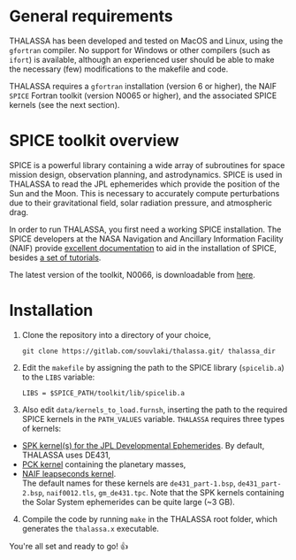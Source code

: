 # General requirements
THALASSA has been developed and tested on MacOS and Linux, using the ``gfortran`` compiler. No support for Windows or other compilers (such as ``ifort``) is available, although an experienced user should be able to make the necessary (few) modifications to the makefile and code.

THALASSA requires a ``gfortran`` installation (version 6 or higher), the NAIF ``SPICE`` Fortran toolkit (version N0065 or higher), and the associated SPICE kernels (see the next section).

# SPICE toolkit overview
SPICE is a powerful library containing a wide array of subroutines for space mission design, observation planning, and astrodynamics. SPICE is used in THALASSA to read the JPL ephemerides which provide the position of the Sun and the Moon. This is necessary to accurately compute perturbations due to their gravitational field, solar radiation pressure, and atmospheric drag.

In order to run THALASSA, you first need a working SPICE installation. The SPICE developers at the NASA Navigation and Ancillary Information Facility (NAIF) provide [excellent documentation](https://naif.jpl.nasa.gov/naif/documentation.html "NAIF Documentation") to aid in the installation of SPICE, besides [a set of tutorials](https://naif.jpl.nasa.gov/naif/tutorials.html "NAIF tutorials").

The latest version of the toolkit, N0066, is downloadable from [here](https://naif.jpl.nasa.gov/naif/toolkit_FORTRAN.html "SPICE Fortran toolkit").

# Installation
1.  Clone the repository into a directory of your choice,

        git clone https://gitlab.com/souvlaki/thalassa.git/ thalassa_dir

2.  Edit the ``makefile`` by assigning the path to the SPICE library (``spicelib.a``) to the ``LIBS`` variable:

        LIBS = $SPICE_PATH/toolkit/lib/spicelib.a

3.  Also edit ``data/kernels_to_load.furnsh``, inserting the path to the required SPICE kernels in the ``PATH_VALUES`` variable.
``THALASSA`` requires three types of kernels:
  *  [SPK kernel(s) for the JPL Developmental Ephemerides](https://naif.jpl.nasa.gov/pub/naif/generic_kernels/spk/planets/ "SPK kernels"). By default, THALASSA uses DE431,  
  *  [PCK kernel](https://naif.jpl.nasa.gov/pub/naif/generic_kernels/pck/ "PCK kernels") containing the planetary masses,
  *  [NAIF leapseconds kernel](https://naif.jpl.nasa.gov/pub/naif/generic_kernels/lsk/ "LSK kernels").  
  The default names for these kernels are ``de431_part-1.bsp``, ``de431_part-2.bsp``, ``naif0012.tls``, ``gm_de431.tpc``. Note that the SPK kernels containing the Solar System ephemerides can be quite large (~3 GB).

4.  Compile the code by running ``make`` in the THALASSA root folder, which generates the ``thalassa.x`` executable.

You're all set and ready to go! :thumbsup: